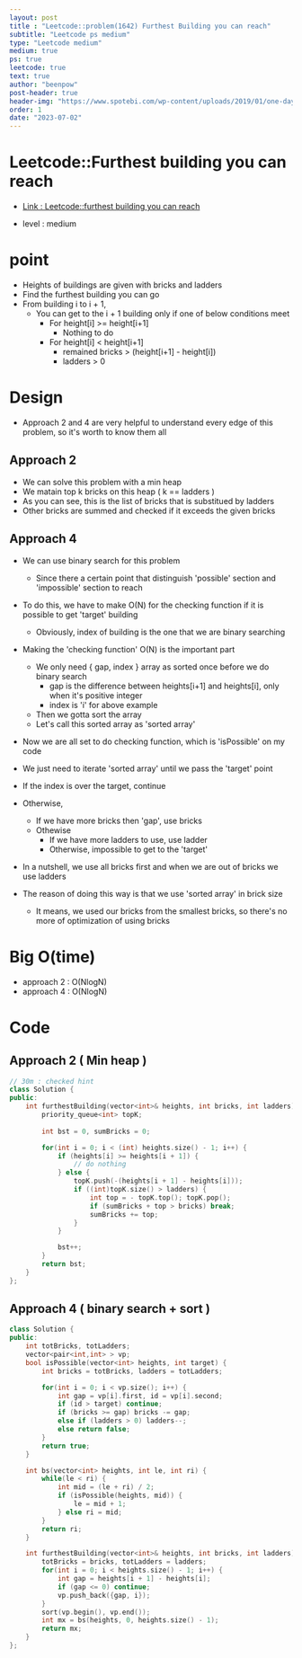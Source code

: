 ```yaml
---
layout: post
title : "Leetcode::problem(1642) Furthest Building you can reach"
subtitle: "Leetcode ps medium"
type: "Leetcode medium"
medium: true
ps: true
leetcode: true
text: true
author: "beenpow"
post-header: true
header-img: "https://www.spotebi.com/wp-content/uploads/2019/01/one-day-day-one-workout-motivation-spotebi.jpg"
order: 1
date: "2023-07-02"
---
```


# Leetcode::Furthest building you can reach
- [Link : Leetcode::furthest building you can reach](https://leetcode.com/problems/furthest-building-you-can-reach/description/?envType=study-plan-v2&envId=apple-spring-23-high-frequency)

- level : medium

# point
- Heights of buildings are given with bricks and ladders
- Find the furthest building you can go
- From building i to i + 1,
  - You can get to the i + 1 building only if one of below conditions meet
    - For height[i] >= height[i+1]
      - Nothing to do
    - For height[i] < height[i+1]
      - remained bricks > (height[i+1] - height[i])
      - ladders > 0

# Design
- Approach 2 and 4 are very helpful to understand every edge of this problem, so it's worth to know them all

## Approach 2
- We can solve this problem with a min heap
- We matain top k bricks on this heap ( k == ladders )
- As you can see, this is the list of bricks that is substitued by ladders
- Other bricks are summed and checked if it exceeds the given bricks


## Approach 4
- We can use binary search for this problem
  - Since there a certain point that distinguish 'possible' section and 'impossible' section to reach
- To do this, we have to make O(N) for the checking function if it is possible to get 'target' building
  - Obviously, index of building is the one that we are binary searching
- Making the 'checking function' O(N) is the important part
  - We only need { gap, index } array as sorted once before we do binary search
    - gap is the difference between heights[i+1] and heights[i], only when it's positive integer
    - index is 'i' for above example
  - Then we gotta sort the array
  - Let's call this sorted array as 'sorted array'
- Now we are all set to do checking function, which is 'isPossible' on my code
- We just need to iterate 'sorted array' until we pass the 'target' point
- If the index is over the target, continue
- Otherwise,
  - If we have more bricks then 'gap', use bricks
  - Othewise
    - If we have more ladders to use, use ladder
    - Otherwise, impossible to get to the 'target'

- In a nutshell, we use all bricks first and when we are out of bricks we use ladders
- The reason of doing this way is that we use 'sorted array' in brick size
  - It means, we used our bricks from the smallest bricks, so there's no more of optimization of using bricks


# Big O(time)
- approach 2 : O(NlogN)
- approach 4 : O(NlogN)

# Code

## Approach 2 ( Min heap )

```cpp
// 30m : checked hint
class Solution {
public:
    int furthestBuilding(vector<int>& heights, int bricks, int ladders) {
        priority_queue<int> topK;
        
        int bst = 0, sumBricks = 0;

        for(int i = 0; i < (int) heights.size() - 1; i++) {
            if (heights[i] >= heights[i + 1]) {
                // do nothing
            } else {
                topK.push(-(heights[i + 1] - heights[i]));
                if ((int)topK.size() > ladders) {
                    int top = - topK.top(); topK.pop();
                    if (sumBricks + top > bricks) break;
                    sumBricks += top;
                }
            }

            bst++;
        }
        return bst;
    }
};
```


## Approach 4 ( binary search + sort )

```cpp
class Solution {
public:
    int totBricks, totLadders;
    vector<pair<int,int> > vp;
    bool isPossible(vector<int> heights, int target) {
        int bricks = totBricks, ladders = totLadders;

        for(int i = 0; i < vp.size(); i++) {
            int gap = vp[i].first, id = vp[i].second;
            if (id > target) continue;
            if (bricks >= gap) bricks -= gap;
            else if (ladders > 0) ladders--;
            else return false;
        }
        return true;
    }

    int bs(vector<int> heights, int le, int ri) {
        while(le < ri) {
            int mid = (le + ri) / 2;
            if (isPossible(heights, mid)) {
                le = mid + 1;
            } else ri = mid;
        }
        return ri;
    }

    int furthestBuilding(vector<int>& heights, int bricks, int ladders) {
        totBricks = bricks, totLadders = ladders;
        for(int i = 0; i < heights.size() - 1; i++) {
            int gap = heights[i + 1] - heights[i];
            if (gap <= 0) continue;
            vp.push_back({gap, i});
        }
        sort(vp.begin(), vp.end());
        int mx = bs(heights, 0, heights.size() - 1);
        return mx;
    }
};
```

